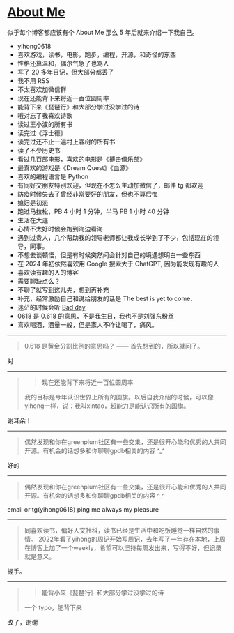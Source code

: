 # [About Me](https://github.com/yihong0618/gitblog/issues/282)

似乎每个博客都应该有个 About Me 那么 5 年后就来介绍一下我自己。

- yihong0618
- 喜欢游戏，读书，电影，跑步，编程，开源，和奇怪的东西
- 性格还算温和，偶尔气急了也骂人
- 写了 20 多年日记，但大部分都丢了
- 我不用 RSS
- 不太喜欢加微信群
- 现在还能背下来将近一百位圆周率
- 能背下来《琵琶行》和大部分学过没学过的诗
- 哦对忘了我喜欢诗歌
- 读过王小波的所有书
- 读完过《浮士德》
- 读完过还不止一遍村上春树的所有书
- 读了不少历史书
- 看过几百部电影，喜欢的电影是《搏击俱乐部》
- 最喜欢的游戏是《Dream Quest》《血源》
- 喜欢的编程语言是 Python
- 有同好交朋友特别欢迎，但现在不怎么主动加微信了，邮件 tg 都欢迎
- 防疫时候失去了曾经非常要好的朋友，但也不算后悔
- 媳妇是初恋
- 跑过马拉松，PB 4 小时 1 分钟，半马 PB 1 小时 40 分钟
- 生活在大连
- 心情不太好时候会跑到海边看海
- 遇到过贵人，几个帮助我的领导老师都让我成长学到了不少，包括现在的领导，同事。
- 不想去谈顿悟，但是有时候突然间会针对自己的境遇想明白一些东西
- 在 2024 年初依然喜欢用 Google 搜索大于 ChatGPT, 因为能发现有趣的人
- 喜欢读有趣的人的博客
- 需要聊缺点么？
- 不聊了就写到这儿先，想到再补充
- 补充，经常激励自己和说给朋友的话是 The best is yet to come.
- 迷茫的时候会听 [Bad day](https://www.youtube.com/watch?v=gH476CxJxfg)
- 0618 是 0.618 的意思，不是我生日，我也不是刘强东粉丝
- 喜欢喝酒，酒量一般，但是家人不咋让喝了，痛风。


---

> 0.618 是黄金分割比例的意思吗？ —— 首先想到的，所以就问了。

对

---

> > 现在还能背下来将近一百位圆周率
> 
> 我的目标是今年认识世界上所有的国旗。以后自我介绍的时候，可以像yihong一样，说：我叫xintao，超能力是能认识所有的国旗。

谢耳朵！

---

> 偶然发现和你在greenplum社区有一些交集，还是很开心能和优秀的人共同开源。有机会的话想多和你聊聊gpdb相关的内容 ^_^

好的

---

> 偶然发现和你在greenplum社区有一些交集，还是很开心能和优秀的人共同开源。有机会的话想多和你聊聊gpdb相关的内容 ^_^

email or tg(yihong0618)  ping me always my pleasure

---

> 同喜欢读书，偏好人文社科，读书已经是生活中和吃饭睡觉一样自然的事情。 2022年看了yihong的周记开始写周记，去年写了一年存在本地，上周在博客上加了一个weekly，希望可以坚持每周发出来，写得不好，但记录就是意义。

握手。

---

> > 能背小来《琵琶行》和大部分学过没学过的诗
> 
> 一个 typo，能背下来

改了，谢谢